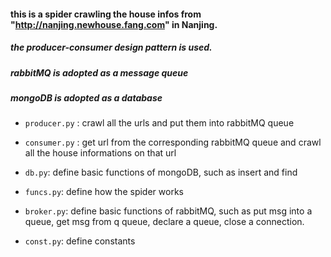#### this is a spider crawling the house infos from "http://nanjing.newhouse.fang.com" in Nanjing.

##### the producer-consumer design pattern is used.
##### rabbitMQ is adopted as a message queue
##### mongoDB is adopted as a database


- `producer.py` : crawl all the urls and put them into rabbitMQ queue

- `consumer.py` : get url from the corresponding rabbitMQ queue and crawl all the house informations on that url

- `db.py`: define basic functions of mongoDB, such as insert and find

- `funcs.py`: define how the spider works

- `broker.py`: define basic functions of rabbitMQ, such as put msg into a queue, get msg from q queue, declare a queue, close a connection.

- `const.py`: define constants
